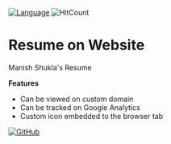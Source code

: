[![Language](https://img.shields.io/badge/Made%20with-HTML-blue.svg)](#technologies-and-tools)
![HitCount](http://hits.dwyl.io/manishms18/resume.svg)

# Resume on Website

Manish Shukla's Resume

**Features**

* Can be viewed on custom domain
* Can be tracked on Google Analytics
* Custom icon embedded to the browser tab


[![GitHub](https://img.shields.io/github/followers/manishms18.svg?style=social)](https://github.com/Manishms18)
